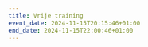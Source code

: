 ```yaml
---
title: Vrije training
event_date: 2024-11-15T20:15:46+01:00
end_date: 2024-11-15T22:00:46+01:00
---
```

